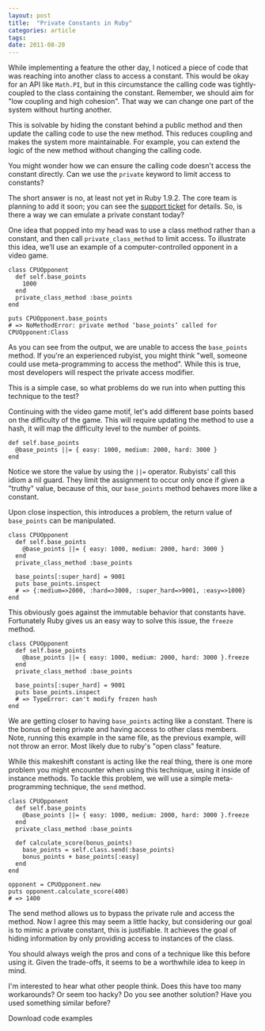 ```yaml
---
layout: post
title:  "Private Constants in Ruby"
categories: article 
tags: 
date: 2011-08-20
---
```


While implementing a feature the other day, I noticed a piece of code that was reaching into another class to access a constant. This would be okay for an API like `Math.PI`, but in this circumstance the calling code was tightly-coupled to the class containing the constant. Remember, we should aim for "low coupling and high cohesion". That way we can change one part of the system without hurting another.

This is solvable by hiding the constant behind a public method and then update the calling code to use the new method. This reduces coupling and makes the system more maintainable. For example, you can extend the logic of the new method without changing the calling code.

You might wonder how we can ensure the calling code doesn't access the constant directly. Can we use the `private` keyword to limit access to constants?

The short answer is no, at least not yet in Ruby 1.9.2. The core team is planning to add it soon; you can see the [support ticket](http://redmine.ruby-lang.org/issues/3908) for details. So, is there a way we can emulate a private constant today?
 
One idea that popped into my head was to use a class method rather than a constant, and then call `private_class_method` to limit access. To illustrate this idea, we’ll use an example of a computer-controlled opponent in a video game.

    class CPUOpponent
      def self.base_points
        1000
      end
      private_class_method :base_points
    end
    
    puts CPUOpponent.base_points
    # => NoMethodError: private method ‘base_points’ called for CPUOpponent:Class

As you can see from the output, we are unable to access the `base_points` method. If you're an experienced rubyist, you might think "well, someone could use meta-programming to access the method". While this is true, most developers will respect the private access modifier.

This is a simple case, so what problems do we run into when putting this technique to the test?

Continuing with the video game motif, let's add different base points based on the difficulty of the game. This will require updating the method to use a hash, it will map the difficulty level to the number of points.

    def self.base_points
      @base_points ||= { easy: 1000, medium: 2000, hard: 3000 }
    end

Notice we store the value by using the `||=` operator. Rubyists' call this idiom a nil guard. They limit the assignment to occur only once if given a "truthy" value, because of this, our `base_points` method behaves more like a constant.

Upon close inspection, this introduces a problem, the return value of `base_points` can be manipulated.

    class CPUOpponent
      def self.base_points
        @base_points ||= { easy: 1000, medium: 2000, hard: 3000 }
      end
      private_class_method :base_points
      
      base_points[:super_hard] = 9001
      puts base_points.inspect
      # => {:medium=>2000, :hard=>3000, :super_hard=>9001, :easy=>1000}
    end

This obviously goes against the immutable behavior that constants have. Fortunately Ruby gives us an easy way to solve this issue, the `freeze` method.

    class CPUOpponent
      def self.base_points
        @base_points ||= { easy: 1000, medium: 2000, hard: 3000 }.freeze
      end
      private_class_method :base_points
    
      base_points[:super_hard] = 9001
      puts base_points.inspect
      # => TypeError: can't modify frozen hash
    end

We are getting closer to having `base_points` acting like a constant. There is the bonus of being private and having access to other class members. Note, running this example in the same file, as the previous example, will not throw an error. Most likely due to ruby's "open class" feature.

While this makeshift constant is acting like the real thing, there is one more problem you might encounter when using this technique, using it inside of instance methods. To tackle this problem, we will use a simple meta-programming technique, the `send` method.

    class CPUOpponent
      def self.base_points
        @base_points ||= { easy: 1000, medium: 2000, hard: 3000 }.freeze
      end
      private_class_method :base_points
    
      def calculate_score(bonus_points)
        base_points = self.class.send(:base_points)
        bonus_points + base_points[:easy]
      end
    end
    
    opponent = CPUOpponent.new
    puts opponent.calculate_score(400)
    # => 1400
  
The send method allows us to bypass the private rule and access the method. Now I agree this may seem a little hacky, but considering our goal is to mimic a private constant, this is justifiable. It achieves the goal of hiding information by only providing access to instances of the class.

You should always weigh the pros and cons of a technique like this before using it. Given the trade-offs, it seems to be a worthwhile idea to keep in mind.

I'm interested to hear what other people think. Does this have too many workarounds? Or seem too hacky? Do you see another solution? Have you used something similar before?

Download code examples